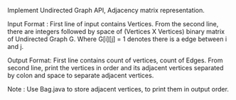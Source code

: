 Implement Undirected Graph API, Adjacency matrix representation.

Input Format :
First line of input contains Vertices.
From the second line, there are integers followed by space of (Vertices X Vertices) binary matrix of Undirected Graph G. Where G[i][j] = 1 denotes there is a edge between i and j. 

Output Format:
First line contains count of vertices, count of Edges.
From second line, print the vertices in order and its adjacent vertices separated by colon and space to separate adjacent vertices.


Note : Use Bag.java to store adjacent vertices, to print them in output order.